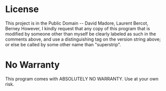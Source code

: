 # License

This project is in the Public Domain -- David Madore, Laurent Bercot, Berney
However, I kindly request that any copy of this program that is modified by someone other than myself be clearly labeled as such in the comments above, and use a distinguishing tag on the version string above; or else be called by some other name than "superstrip".

# No Warranty
This program comes with ABSOLUTELY NO WARRANTY. Use at your own risk.
